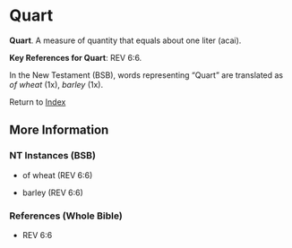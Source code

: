 # Quart
**Quart**. 
A measure of quantity that equals about one liter (acai). 


**Key References for Quart**: 
REV 6:6. 




In the New Testament (BSB), words representing “Quart” are translated as 
*of wheat* (1x), *barley* (1x). 


Return to [Index](00-Index.md)

## More Information

### NT Instances (BSB)

* of wheat (REV 6:6)

* barley (REV 6:6)



### References (Whole Bible)

* REV 6:6



